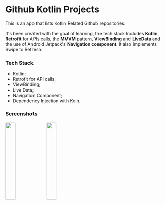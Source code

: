 # Github Kotlin Projects

This is an app that lists Kotlin Related Github repositories.

It's been created with the goal of learning, the tech stack Includes **Kotlin**, **Retrofit** for APIs calls, the **MVVM** pattern, **ViewBinding** and **LiveData** and the use of Android Jetpack's **Navigation component**. It also implements Swipe to Refresh.

### Tech Stack

- Kotlin;
- Retrofit for API calls;
- ViewBinding;
- Live Data;
- Navigation Component;
- Dependency Injection with Koin.

### Screenshots

<p float="left">
  <img src="https://user-images.githubusercontent.com/19500428/170896094-cffdd8cf-f057-4c95-b3dc-0593e49e6ba6.png" width=25%>
  <img src="https://user-images.githubusercontent.com/19500428/170896093-f43cc700-6941-4789-a5d4-709c5cc6f76b.png" width=25%>
</p>
